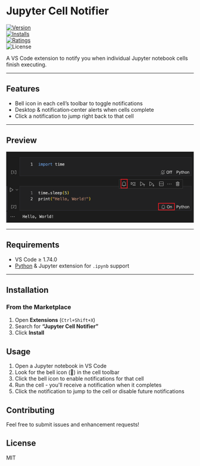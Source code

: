 # Jupyter Cell Notifier

[![Version](https://vsmarketplacebadge.apphb.com/version/KaimingCui.jupyter-cell-notifier.svg)](https://marketplace.visualstudio.com/items?itemName=KaimingCui.jupyter-cell-notifier)  
[![Installs](https://vsmarketplacebadge.apphb.com/installs-short/KaimingCui.jupyter-cell-notifier.svg)](https://marketplace.visualstudio.com/items?itemName=KaimingCui.jupyter-cell-notifier)  
[![Ratings](https://vsmarketplacebadge.apphb.com/rating-short/KaimingCui.jupyter-cell-notifier.svg)](https://marketplace.visualstudio.com/items?itemName=KaimingCui.jupyter-cell-notifier)  
![License](https://img.shields.io/badge/license-MIT-green)

A VS Code extension to notify you when individual Jupyter notebook cells finish executing.

---

## Features

- Bell icon in each cell’s toolbar to toggle notifications  
- Desktop & notification‐center alerts when cells complete  
- Click a notification to jump right back to that cell  

---

## Preview

![Extension Preview](assets/screenshot.png)  

---

## Requirements

- VS Code ≥ 1.74.0  
- [Python](https://marketplace.visualstudio.com/items?itemName=ms-python.python) & Jupyter extension for `.ipynb` support  

---

## Installation

### From the Marketplace

1. Open **Extensions** (`Ctrl+Shift+X`)  
2. Search for **“Jupyter Cell Notifier”**  
3. Click **Install**

## Usage

1. Open a Jupyter notebook in VS Code
2. Look for the bell icon (🔔) in the cell toolbar
3. Click the bell icon to enable notifications for that cell
4. Run the cell - you'll receive a notification when it completes
5. Click the notification to jump to the cell or disable future notifications

## Contributing

Feel free to submit issues and enhancement requests!

## License

MIT